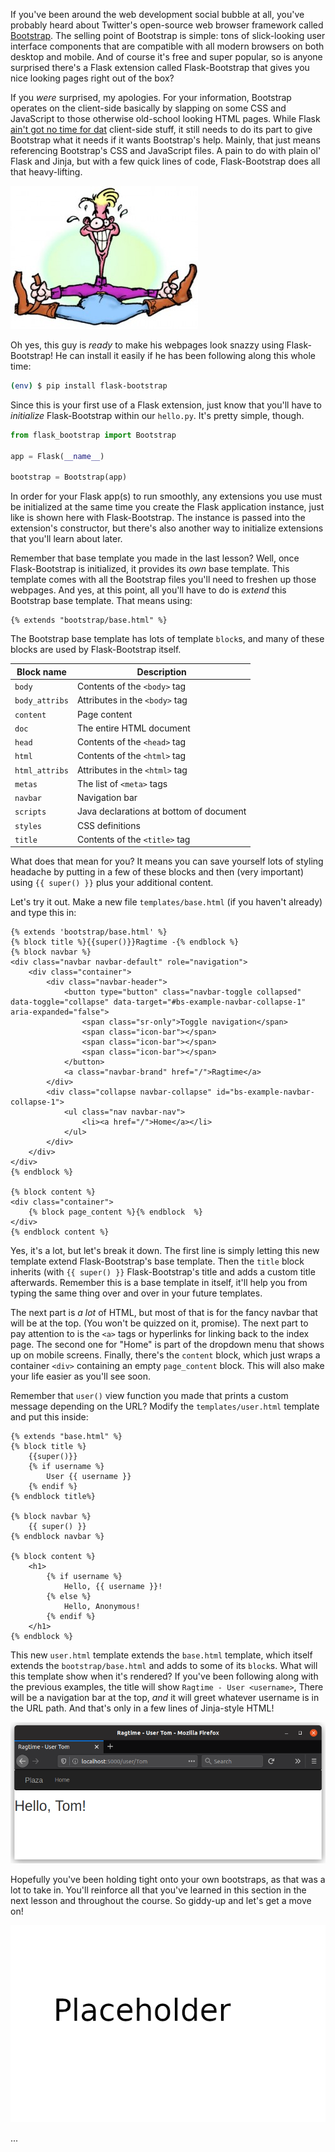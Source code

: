 If you've been around the web development social bubble at all, you've probably heard about Twitter's open-source web browser framework called <a href="http://getbootstrap.com" target="_blank">Bootstrap</a>. The selling point of Bootstrap is simple: tons of slick-looking user interface components that are compatible with all modern browsers on both desktop and mobile. And of course it's free and super popular, so is anyone surprised there's a Flask extension called Flask-Bootstrap that gives you nice looking pages right out of the box?

If you *were* surprised, my apologies. For your information, Bootstrap operates on the client-side basically by slapping on some CSS and JavaScript to those otherwise old-school looking HTML pages. While Flask <a href="https://www.youtube.com/watch?v=zGxwbhkDjZM" target="_blank">ain't got no time for dat</a> client-side stuff, it still needs to do its part to give Bootstrap what it needs if it wants Bootstrap's help. Mainly, that just means referencing Bootstrap's CSS and JavaScript files. A pain to do with plain ol' Flask and Jinja, but with a few quick lines of code, Flask-Bootstrap does all that heavy-lifting.

![](../images/bootstrapper-300x229.jpg)

Oh yes, this guy is *ready* to make his webpages look snazzy using Flask-Bootstrap! He can install it easily if he has been following along this whole time:

```bash
(env) $ pip install flask-bootstrap
```

Since this is your first use of a Flask extension, just know that you'll have to *initialize* Flask-Bootstrap within our `hello.py`. It's pretty simple, though.

```python
from flask_bootstrap import Bootstrap

app = Flask(__name__)

bootstrap = Bootstrap(app)
```

In order for your Flask app(s) to run smoothly, any extensions you use must be initialized at the same time you create the Flask application instance, just like is shown here with Flask-Bootstrap. The instance is passed into the extension's constructor, but there's also another way to initialize extensions that you'll learn about later.

Remember that base template you made in the last lesson? Well, once Flask-Bootstrap is initialized, it provides its *own* base template. This template comes with all the Bootstrap files you'll need to freshen up those webpages. And yes, at this point, all you'll have to do is *extend* this Bootstrap base template. That means using:

```jinja2
{% extends "bootstrap/base.html" %}
```

The Bootstrap base template has lots of template `block`s, and many of these blocks are used by Flask-Bootstrap itself.

| Block name     | Description                                   |
| -------------- | --------------------------------------------- |
| `body`         | Contents of the `<body>` tag                  |
| `body_attribs` | Attributes in the `<body>` tag                |
| `content`      | Page content                                  |
| `doc`          | The entire HTML document                      |
| `head`         | Contents of the `<head>` tag                  |
| `html`         | Contents of the `<html>` tag                  |
| `html_attribs` | Attributes in the `<html>` tag                |
| `metas`        | The list of `<meta>` tags                     |
| `navbar`       | Navigation bar                                |
| `scripts`      | Java declarations at bottom of document       |
| `styles`       | CSS definitions                               |
| `title`        | Contents of the `<title>` tag                 |

What does that mean for you? It means you can save yourself lots of styling headache by putting in a few of these blocks and then (very important) using `{{ super() }}` plus your additional content.

Let's try it out. Make a new file `templates/base.html` (if you haven't already) and type this in:

```jinja2
{% extends 'bootstrap/base.html' %}
{% block title %}{{super()}}Ragtime -{% endblock %}
{% block navbar %}
<div class="navbar navbar-default" role="navigation">
    <div class="container">
        <div class="navbar-header">
            <button type="button" class="navbar-toggle collapsed" data-toggle="collapse" data-target="#bs-example-navbar-collapse-1" aria-expanded="false">
                <span class="sr-only">Toggle navigation</span>
                <span class="icon-bar"></span>
                <span class="icon-bar"></span>
                <span class="icon-bar"></span>
            </button>
            <a class="navbar-brand" href="/">Ragtime</a>
        </div>
        <div class="collapse navbar-collapse" id="bs-example-navbar-collapse-1">
            <ul class="nav navbar-nav">
                <li><a href="/">Home</a></li>
            </ul>
        </div>
    </div>
</div>
{% endblock %}

{% block content %}
<div class="container">
    {% block page_content %}{% endblock  %}
</div>
{% endblock content %}
```

Yes, it's a lot, but let's break it down. The first line is simply letting this new template extend Flask-Bootstrap's base template. Then the `title` block inherits (with `{{ super() }}` Flask-Bootstrap's title and adds a custom title afterwards. Remember this is a base template in itself, it'll help you from typing the same thing over and over in your future templates.

The next part is *a lot* of HTML, but most of that is for the fancy navbar that will be at the top. (You won't be quizzed on it, promise). The next part to pay attention to is the `<a>` tags or hyperlinks for linking back to the index page. The second one for "Home" is part of the dropdown menu that shows up on mobile screens. Finally, there's the `content` block, which just wraps a container `<div>` containing an empty `page_content` block. This will also make your life easier as you'll see soon.

Remember that `user()` view function you made that prints a custom message depending on the URL? Modify the `templates/user.html` template and put this inside:

```jinja2
{% extends "base.html" %}
{% block title %}
    {{super()}}
    {% if username %}
        User {{ username }}
    {% endif %}
{% endblock title%}

{% block navbar %}
    {{ super() }}
{% endblock navbar %}

{% block content %}
    <h1>
        {% if username %}
            Hello, {{ username }}!
        {% else %}
            Hello, Anonymous!
        {% endif %}
    </h1>
{% endblock %}
```

This new `user.html` template extends the `base.html` template, which itself extends the `bootstrap/base.html` and adds to some of its `block`s. What will this template show when it's rendered? If you've been following along with the previous examples, the title will show `Ragtime - User <username>`, There will be a navigation bar at the top, *and* it will greet whatever username is in the URL path. And that's only in a few lines of Jinja-style HTML!

![image of user page](../images/user_page.png)

Hopefully you've been holding tight onto your own bootstraps, as that was a lot to take in. You'll reinforce all that you've learned in this section in the next lesson and throughout the course. So giddy-up and let's get a move on!

![gif of cowbow on horse or something](../images/placeholder.png)

...

